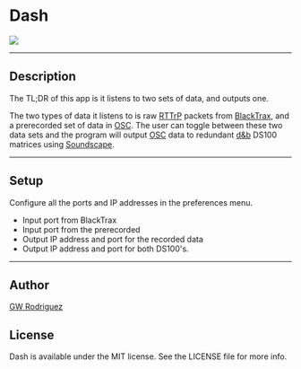 # Dash

![](https://app.bitrise.io/app/0314e875da278a91/status.svg?token=IITYTwRrMOh3YL0XZfSF9g)

---

## Description

The TL;DR of this app is it listens to two sets of data, and outputs one.

The two types of data it listens to is raw [RTTrP] packets from [BlackTrax], and a prerecorded set of data in [OSC]. The user can toggle between these two data sets and the program will output [OSC] data to redundant [d&b][db] DS100 matrices using [Soundscape].

---

## Setup

Configure all the ports and IP addresses in the preferences menu.
  * Input port from BlackTrax
  * Input port from the prerecorded
  * Output IP address and port for the recorded data
  * Output IP address and port for both DS100's.

---

## Author

[GW Rodriguez](https://github.com/gwsounddsg)

## License

Dash is available under the MIT license. See the LICENSE file for more info.




[//]: # (Links)
[RTTrP]: (https://rttrp.github.io/RTTrP-Wiki/RTTrPM.html)
[BlackTrax]: (https://blacktrax.cast-soft.com/)
[OSC]: (http://opensoundcontrol.org/)
[db]: (https://www.dbaudio.com/global/en/)
[Soundscape]: (https://www.dbsoundscape.com/global/en/)
